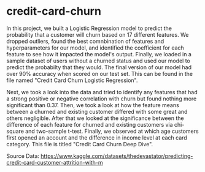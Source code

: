 # credit-card-churn

In this project, we built a Logistic Regression model to predict the probability that a customer will churn based on 17 different features. We dropped outliers, found the best comnbination of features and hyperparameters for our model, and identified the coefficient for each feature to see how it impacted the model's output. Finally, we loaded in a sample dataset of users without a churned status and used our model to predict the probabilty that they would. The final version of our model had over 90% accuracy when scored on our test set. This can be found in the file named "Credit Card Churn Logistic Regression".

Next, we took a look into the data and tried to identify any features that had a strong positive or negative correlation with churn but found nothing more significant than 0.37. Then, we took a look at how the feature means between a churned and existing customer differed with some great and others negligible. After that we looked at the significance between the difference of each feature for churned and existing customers via chi-square and two-sample t-test. Finally, we observed at which age customers first opened an account and the difference in income level at each card category. This file is titled "Credit Card Churn Deep Dive".

Source Data: https://www.kaggle.com/datasets/thedevastator/predicting-credit-card-customer-attrition-with-m
